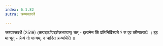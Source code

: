 ```yaml
---
index: 6.1.82
sutra: क्रय्यस्तदर्थे

---
```

क्रय्यस्तदर्थे (2519) (तत्पदार्थोपदर्शकभाष्यम्) तत्  -  इत्यनेन किं प्रतिनिर्दिश्यते ? स एव क्रीणात्यर्थः । इह मा भूत्  -  क्रेयं नो धान्यम्, न चास्ति क्रय्यमिति ॥